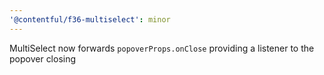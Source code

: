 ```yaml
---
'@contentful/f36-multiselect': minor
---
```


MultiSelect now forwards `popoverProps.onClose` providing a listener to the popover closing
